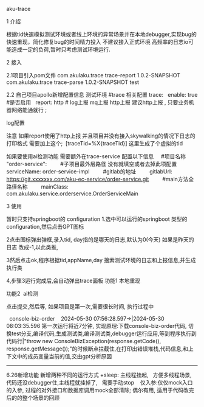 aku-trace

1 介绍

根据tid快速模拟测试环境或者线上环境的异常场景并在本地debugger,实现bug的快速重现，简化修复bug的时间精力投入
不建议接入正式环境 高频率的日志io可能造成一定的负荷,暂时只考虑测试环境运行.

2 接入

2.1项目引入pom文件
<dependency>
 <groupId>com.akulaku.trace</groupId>
 <artifactId>trace-report</artifactId>
 <version>1.0.2-SNAPSHOT</version>
</dependency>
<dependency>
 <groupId>com.akulaku.trace</groupId>
 <artifactId>trace-parse</artifactId>
 <version>1.0.2-SNAPSHOT</version>
 <scope>test</scope>
</dependency>



2.2 自己项目apollo新增配置信息
测试环境
#trace 相关配置
trace:
  enable: true #是否启用
  report: http # log上报 mq上报 http上报
建议http上报 , 只要业务机器网络能通就行 ;

log配置

注意 如果report使用了http上报 并且项目并没有接入skywalking的情况下日志的打印格式 需要加上这个; 
[traceTid=%X{traceTid}] 这里生成了个虚拟的tid


如果要使用ai检测功能 需要额外在trace-service 配置以下信息 
    #项目名称 
    "order-service": 
        #子项目最外层路径 没有就填空或者去掉此项配置
        serviceName: order-service-impl 
        #gitlab的地址
        gitlabUrl: https://git.xxxxxxx.com/aku-ec-service/order-service.git 
        #main方法全路径名称
        mainClass: com.akulaku.service.orderservice.OrderServiceMain


3 使用


暂时只支持springboot的 configuration
1.选中可以运行的springboot 类型的 configuration,然后点击GPT图标

2点击图标弹出弹框,录入tid, day指的是哪天的日志,默认为0(今天) 如果是昨天的日志 改成-1,以此类推,

3然后点击ok,程序根据tid,appName,day 搜索测试环境的日志和上报信息,并生成执行类

4,步骤3运行完成后,会自动弹出trace面板
功能1 本地重现




功能2  ai检测

点击提交,然后等, 如果项目是第一次,需要很长时间,
执行过程中

 
console-biz-order    2024-05-30 07:56:28.597->|2024-05-30 08:03:35.596 第一次运行将近7分钟,
实现原理:下载console-biz-order代码, 切换test分支,编译代码,生成测试类,编译测试类,debugger运行应用,等到程序执行到代码行|"throw new ConsoleBizException(response.getCode(), response.getMessage());"的时候断点拦截住,在打印出错误堆栈,代码信息,和上下文中的成员变量当前的值,交由gpt分析原因


--------------------------------------------------------------------------------------------------------------------------------
6.26新增功能
新增两种不同的运行方式
+sleep: 主线程挂起,   方便多线程场景, 代码还没debugger住,主线程就挂掉了,   需要手动stop   
仅入参:仅仅mock入口的入参, 过程的对外接口和数据库调用mock全部清除; 偶尔有用, 适用于代码改完后的的整个场景的回顾





